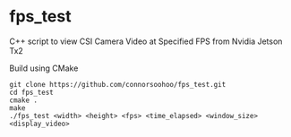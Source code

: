 # fps_test
C++ script to view CSI Camera Video at Specified FPS from Nvidia Jetson Tx2

Build using CMake 

```
git clone https://github.com/connorsoohoo/fps_test.git
cd fps_test
cmake .
make 
./fps_test <width> <height> <fps> <time_elapsed> <window_size> <display_video>
```
